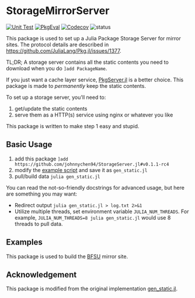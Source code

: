 # StorageMirrorServer

[![Unit Test][action-img]][action-url]
[![PkgEval][pkgeval-img]][pkgeval-url]
[![Codecov][codecov-img]][codecov-url]
![status][pkg-status]

This package is used to set up a Julia Package Storage Server for mirror sites. The protocol details are
described in https://github.com/JuliaLang/Pkg.jl/issues/1377.

TL;DR; A storage server contains all the static contents you need to download when you do `]add PackageName`.

If you just want a cache layer service, [PkgServer.jl](https://github.com/JuliaPackaging/PkgServer.jl) is a
better choice. This package is made to _permanently_ keep the static contents.

To set up a storage server, you'll need to:

1. get/update the static contents
2. serve them as a HTTP(s) service using nginx or whatever you like

This package is written to make step 1 easy and stupid.

## Basic Usage

1. add this package `]add https://github.com/johnnychen94/StorageServer.jl#v0.1.1-rc4`
2. modify the [example script](examples/gen_static_full.example.jl) and save it as `gen_static.jl`
3. pull/build data `julia gen_static.jl`

You can read the not-so-friendly docstrings for advanced usage, but here are something you may want:

* Redirect output `julia gen_static.jl > log.txt 2>&1`
* Utilize multiple threads, set environment variable `JULIA_NUM_THREADS`. For example,
  `JULIA_NUM_THREADS=8 julia gen_static.jl` would use 8 threads to pull data.

## Examples

This package is used to build the [BFSU](https://mirrors.bfsu.edu.cn/help/julia/) mirror site.

## Acknowledgement

This package is modified from the original implementation [gen_static.jl](https://github.com/JuliaPackaging/PkgServer.jl/blob/2614c7d4d7fd8d422d0a82ffe5083a834be56bf8/bin/gen_static.jl).

<!-- badges -->

[action-img]: https://github.com/johnnychen94/StorageMirrorServer.jl/workflows/Unit%20test/badge.svg
[action-url]: https://github.com/johnnychen94/StorageMirrorServer.jl/actions

[pkgeval-img]: https://juliaci.github.io/NanosoldierReports/pkgeval_badges/S/StorageMirrorServer.svg
[pkgeval-url]: https://juliaci.github.io/NanosoldierReports/pkgeval_badges/report.html

[codecov-img]: https://codecov.io/gh/johnnychen94/StorageMirrorServer.jl/branch/master/graph/badge.svg
[codecov-url]: https://codecov.io/gh/johnnychen94/StorageMirrorServer.jl

[pkg-status]: https://img.shields.io/badge/status-experimental-red
